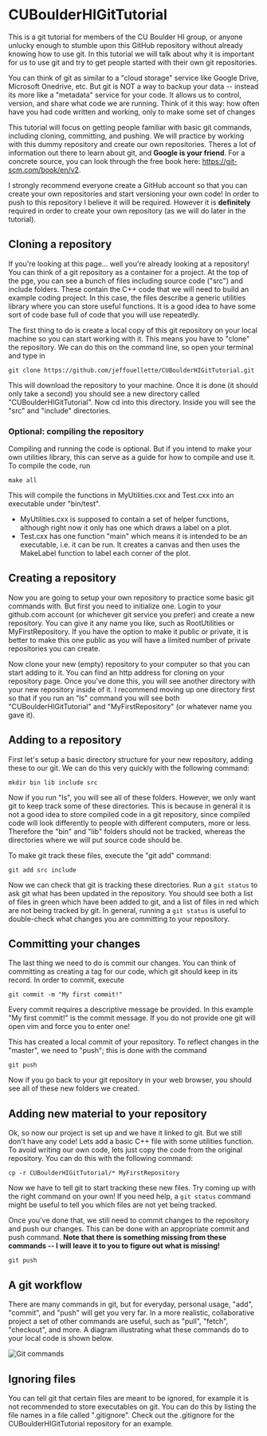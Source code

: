 # CUBoulderHIGitTutorial
This is a git tutorial for members of the CU Boulder HI group, or anyone unlucky enough to stumble upon this GitHub repository without already knowing how to use git. In this tutorial we will talk about why it is important for us to use git and try to get people started with their own git repositories.

You can think of git as similar to a "cloud storage" service like Google Drive, Microsoft Onedrive, etc. But git is NOT a way to backup your data -- instead its more like a "metadata" service for your code. It allows us to control, version, and share what code we are running. Think of it this way: how often have you had code written and working, only to make some set of changes 

This tutorial will focus on getting people familiar with basic git commands, including cloning, committing, and pushing. We will practice by working with this dummy repository and create our own repositories. Theres a lot of information out there to learn about git, and **Google is your friend**. For a concrete source, you can look through the free book here: https://git-scm.com/book/en/v2.

I strongly recommend everyone create a GitHub account so that you can create your own repositories and start versioning your own code! In order to push to this repository I believe it will be required. However it is **definitely** required in order to create your own repository (as we will do later in the tutorial).

## Cloning a repository

If you're looking at this page... well you're already looking at a repository! You can think of a git repository as a container for a project. At the top of the pge, you can see a bunch of files including source code ("src") and include folders. These contain the C++ code that we will need to build an example coding project. In this case, the files describe a generic utilities library where you can store useful functions. It is a good idea to have some sort of code base full of code that you will use repeatedly.

The first thing to do is create a local copy of this git repository on your local machine so you can start working with it. This means you have to "clone" the repository. We can do this on the command line, so open your terminal and type in

```git clone https://github.com/jeffouellette/CUBoulderHIGitTutorial.git```

This will download the repository to your machine. Once it is done (it should only take a second) you should see a new directory called "CUBoulderHIGitTutorial". Now cd into this directory. Inside you will see the "src" and "include" directories.

### Optional: compiling the repository
Compiling and running the code is optional. But if you intend to make your own utilities library, this can serve as a guide for how to compile and use it. To compile the code, run

```make all```

This will compile the functions in MyUtilities.cxx and Test.cxx into an executable under "bin/test".
* MyUtilities.cxx is supposed to contain a set of helper functions, although right now it only has one which draws a label on a plot.
* Test.cxx has one function "main" which means it is intended to be an executable, i.e. it can be run. It creates a canvas and then uses the MakeLabel function to label each corner of the plot.

## Creating a repository
Now you are going to setup your own repository to practice some basic git commands with. But first you need to initialize one. Login to your github.com account (or whichever git service you prefer) and create a new repository. You can give it any name you like, such as RootUtilities or MyFirstRepository. If you have the option to make it public or private, it is better to make this one public as you will have a limited number of private repositories you can create.

Now clone your new (empty) repository to your computer so that you can start adding to it. You can find an http address for cloning on your repository page. Once you've done this, you will see another directory with your new repository inside of it. I recommend moving up one directory first so that if you run an "ls" command you will see both "CUBoulderHIGitTutorial" and "MyFirstRepository" (or whatever name you gave it).

## Adding to a repository

First let's setup a basic directory structure for your new repository, adding these to our git. We can do this very quickly with the following command:

```mkdir bin lib include src```

Now if you run "ls", you will see all of these folders. However, we only want git to keep track some of these directories. This is because in general it is not a good idea to store compiled code in a git repository, since compiled code will look differently to people with different computers, more or less. Therefore the "bin" and "lib" folders should not be tracked, whereas the directories where we will put source code should be.

To make git track these files, execute the "git add" command:

```git add src include```

Now we can check that git is tracking these directories. Run a ```git status``` to ask git what has been updated in the repository. You should see both a list of files in green which have been added to git, and a list of files in red which are not being tracked by git. In general, running a ```git status``` is useful to double-check what changes you are committing to your repository.

## Committing your changes

The last thing we need to do is commit our changes. You can think of committing as creating a tag for our code, which git should keep in its record. In order to commit, execute

```git commit -m "My first commit!"```

Every commit requires a descriptive message be provided. In this example "My first commit!" is the commit message. If you do not provide one git will open vim and force you to enter one!

This has created a local commit of your repository. To reflect changes in the "master", we need to "push"; this is done with the command 

```git push```

Now if you go back to your git repository in your web browser, you should see all of these new folders we created.

## Adding new material to your repository

Ok, so now our project is set up and we have it linked to git. But we still don't have any code! Lets add a basic C++ file with some utilities function. To avoid writing our own code, lets just copy the code from the original repository. You can do this with the following command:

```cp -r CUBoulderHIGitTutorial/* MyFirstRepository```

Now we have to tell git to start tracking these new files. Try coming up with the right command on your own! If you need help, a ```git status``` command might be useful to tell you which files are not yet being tracked.

Once you've done that, we still need to commit changes to the repository and push our changes. This can be done with an appropriate commit and push command.
**Note that there is something missing from these commands -- I will leave it to you to figure out what is missing!**

```git commit
git push
```

## A git workflow

There are many commands in git, but for everyday, personal usage, "add", "commit", and "push" will get you very far. In a more realistic, collaborative project a set of other commands are useful, such as "pull", "fetch", "checkout", and more. A diagram illustrating what these commands do to your local code is shown below.

![Git commands](https://tapaswenipathak.files.wordpress.com/2016/02/xwvzt.png)

## Ignoring files

You can tell git that certain files are meant to be ignored, for example it is not recommended to store executables on git. You can do this by listing the file names in a file called ".gitignore". Check out the .gitignore for the CUBoulderHIGitTutorial repository for an example.
